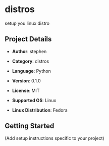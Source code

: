 # distros

setup you linux distro

## Project Details
- **Author**: stephen
- **Category**: distros
- **Language**: Python
- **Version**: 0.1.0
- **License**: MIT
- **Supported OS**: Linux

- **Linux Distribution**: Fedora


## Getting Started
(Add setup instructions specific to your project)
